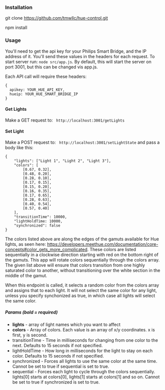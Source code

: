 ### Installation
git clone https://github.com/tmwllc/hue-control.git

npm install

### Usage
You'll need to get the api key for your Philips Smart Bridge, and the IP address of it. You'll send these values in the headers for each request. To start server run:
```node src/app.js```. By default, this will start the server on port 3001, but this can be changed vis app.js. 

Each API call will require these headers:
```
{
  apikey: YOUR_HUE_API_KEY,
  hueip: YOUR_HUE_SMART_BRIDGE_IP
}
```

#### Get Lights
Make a GET request to:
``` http://localhost:3001/getLights```

#### Set Light 
Make a POST request to:
``` http://localhost:3001/setLightState``` and pass a body like this:
```
{
    "lights": ["Light 1", "Light 2", "Light 3"],
    "colors": [
        [0.67, 0.32],
        [0.48, 0.20],
        [0.28, 0.10],
        [0.17, 0.15],
        [0.15, 0.20],
        [0.16, 0.35],
        [0.17, 0.65],
        [0.28, 0.63],
        [0.40, 0.54],
        [0.57, 0.40]
    ],
    "transitionTime": 10000,
    "lightHoldTime: 10000,
    "synchronized": false
}
```
The colors listed above are along the edges of the gamuts available for Hue lights, as seen here: https://developers.meethue.com/documentation/core-concepts#color_gets_more_complicated. These colors are listed sequentially in a clockwise direction starting with red on the bottom right of the gamuts. This app will rotate colors sequentially through the colors array. The given list above will ensure that colors transition from one highly saturated color to another, without transitioning over the white section in the middle of the gamut.

When this endpoint is called, it selects a random color from the colors array and assigns that to each light. It will not select the same color for any light, unless you specify synchonized as true, in which case all lights will select the same color.

##### Params (bold = required)
- **lights** - array of light names which you want to affect
- **colors** - Array of colors. Each value is an array of x/y coordinates. x is first, y is second.
- transitionTime - Time in milliseconds for changing from one color to the next. Defaults to 15 seconds if not specified.
- lightHoldTime - How long in milliseconds for the light to stay on each color. Defaults to 15 seconds if not specified.
- synchronized - Forces all lights to use the same color at the same time. Cannot be set to true if sequential is set to true.
- sequential - Forces each light to cycle through the colors sequentially. lights[0] starts at colors[0], lights[1] starts at colors[1] and so on. Cannot be set to true if synchronized is set to true.

